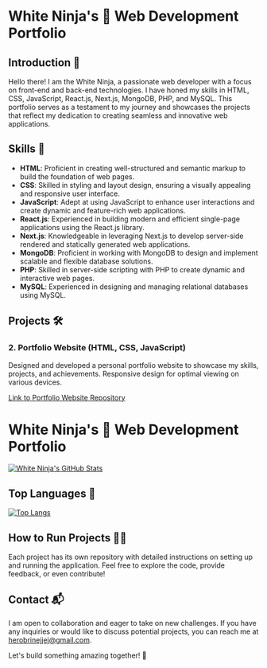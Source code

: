 # White Ninja's 🥋 Web Development Portfolio

## Introduction 🌟

Hello there! I am the White Ninja, a passionate web developer with a focus on front-end and back-end technologies. I have honed my skills in HTML, CSS, JavaScript, React.js, Next.js, MongoDB, PHP, and MySQL. This portfolio serves as a testament to my journey and showcases the projects that reflect my dedication to creating seamless and innovative web applications.

## Skills 🚀

- **HTML**: Proficient in creating well-structured and semantic markup to build the foundation of web pages.
- **CSS**: Skilled in styling and layout design, ensuring a visually appealing and responsive user interface.
- **JavaScript**: Adept at using JavaScript to enhance user interactions and create dynamic and feature-rich web applications.
- **React.js**: Experienced in building modern and efficient single-page applications using the React.js library.
- **Next.js**: Knowledgeable in leveraging Next.js to develop server-side rendered and statically generated web applications.
- **MongoDB**: Proficient in working with MongoDB to design and implement scalable and flexible database solutions.
- **PHP**: Skilled in server-side scripting with PHP to create dynamic and interactive web pages.
- **MySQL**: Experienced in designing and managing relational databases using MySQL.

## Projects 🛠️

### 2. **Portfolio Website (HTML, CSS, JavaScript)**

Designed and developed a personal portfolio website to showcase my skills, projects, and achievements. Responsive design for optimal viewing on various devices.

[Link to Portfolio Website Repository]([#](https://iwhite-ninja.github.io/Portfolio))
# White Ninja's 🥋 Web Development Portfolio

[![White Ninja's GitHub Stats](https://github-readme-stats.vercel.app/api?username=whiteninja&show_icons=true&theme=radical)]([https://github.com/whiteninja](https://iwhite-ninja.github.io/Portfolio/))

## Top Languages 🚀

[![Top Langs](https://github-readme-stats.vercel.app/api/top-langs/?username=whiteninja&layout=compact)]([https://github.com/whiteninja](https://iwhite-ninja.github.io/Portfolio))

## How to Run Projects 🏃‍♂️

Each project has its own repository with detailed instructions on setting up and running the application. Feel free to explore the code, provide feedback, or even contribute!

## Contact 📬

I am open to collaboration and eager to take on new challenges. If you have any inquiries or would like to discuss potential projects, you can reach me at [herobrinejjej@gmail.com](mailto:herobrinejjej@gmail.com).

Let's build something amazing together! 🚀
